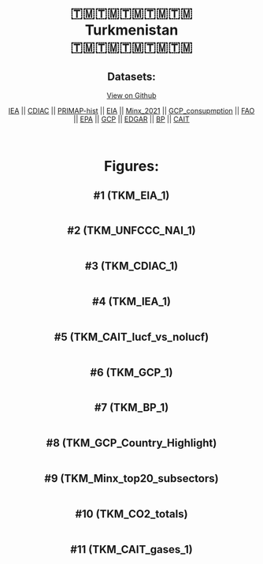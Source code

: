 
<center>
<h1 align="center">
🇹🇲🇹🇲🇹🇲🇹🇲🇹🇲
<br>
Turkmenistan
<br>
🇹🇲🇹🇲🇹🇲🇹🇲🇹🇲
</h1>
<h2>Datasets:</h2>
<p><a href="https://github.com/dquintani/GreenhouseData/tree/master/country_data/TKM_Turkmenistan/data">View on Github</a>
<br></p><p><a href="data/TKM_IEA.csv">IEA</a> || <a href="data/TKM_CDIAC.csv">CDIAC</a> || <a href="data/TKM_PRIMAP-hist.csv">PRIMAP-hist</a> || <a href="data/TKM_EIA.csv">EIA</a> || <a href="data/TKM_Minx_2021.csv">Minx_2021</a> || <a href="data/TKM_GCP_consupmption.csv">GCP_consupmption</a> || <a href="data/TKM_FAO.csv">FAO</a> || <a href="data/TKM_EPA.csv">EPA</a> || <a href="data/TKM_GCP.csv">GCP</a> || <a href="data/TKM_EDGAR.csv">EDGAR</a> || <a href="data/TKM_BP.csv">BP</a> || <a href="data/TKM_CAIT.csv">CAIT</a></p><p><br></p>
<h1>Figures:</h1><h2>#1 (TKM_EIA_1)</h2>
<p><img alt="" src="figures/TKM_EIA_1.png" /></p><h2>#2 (TKM_UNFCCC_NAI_1)</h2>
<p><img alt="" src="figures/TKM_UNFCCC_NAI_1.png" /></p><h2>#3 (TKM_CDIAC_1)</h2>
<p><img alt="" src="figures/TKM_CDIAC_1.png" /></p><h2>#4 (TKM_IEA_1)</h2>
<p><img alt="" src="figures/TKM_IEA_1.png" /></p><h2>#5 (TKM_CAIT_lucf_vs_nolucf)</h2>
<p><img alt="" src="figures/TKM_CAIT_lucf_vs_nolucf.png" /></p><h2>#6 (TKM_GCP_1)</h2>
<p><img alt="" src="figures/TKM_GCP_1.png" /></p><h2>#7 (TKM_BP_1)</h2>
<p><img alt="" src="figures/TKM_BP_1.png" /></p><h2>#8 (TKM_GCP_Country_Highlight)</h2>
<p><img alt="" src="figures/TKM_GCP_Country_Highlight.png" /></p><h2>#9 (TKM_Minx_top20_subsectors)</h2>
<p><img alt="" src="figures/TKM_Minx_top20_subsectors.png" /></p><h2>#10 (TKM_CO2_totals)</h2>
<p><img alt="" src="figures/TKM_CO2_totals.png" /></p><h2>#11 (TKM_CAIT_gases_1)</h2>
<p><img alt="" src="figures/TKM_CAIT_gases_1.png" /></p>